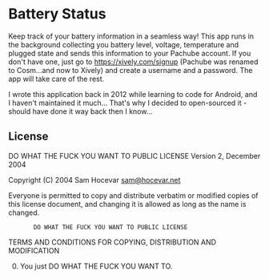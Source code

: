 # Battery Status

Keep track of your battery information in a seamless way!
This app runs in the background collecting you battery level, voltage, temperature and plugged state and sends this information to your Pachube account. If you don't have one, just go to https://xively.com/signup (Pachube was renamed to Cosm...and now to Xively) and create a username and a password. The app will take care of the rest.

I wrote this application back in 2012 while learning to code for Android, and I haven't maintained it much... That's why I decided to open-sourced it - should have done it way back then I know...

## License
DO WHAT THE FUCK YOU WANT TO PUBLIC LICENSE
                   Version 2, December 2004

Copyright (C) 2004 Sam Hocevar <sam@hocevar.net>

Everyone is permitted to copy and distribute verbatim or modified
copies of this license document, and changing it is allowed as long
as the name is changed.

           DO WHAT THE FUCK YOU WANT TO PUBLIC LICENSE
  TERMS AND CONDITIONS FOR COPYING, DISTRIBUTION AND MODIFICATION

 0. You just DO WHAT THE FUCK YOU WANT TO.

